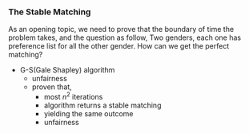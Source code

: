### The Stable Matching

As an opening topic, we need to prove that the boundary of time the problem takes, and the question as follow,
    Two genders, each one has preference list for all the other gender. How can we get the perfect matching?

- G-S(Gale Shapley) algorithm
    - unfairness
    - proven that,
        - most $n^2$ iterations 
        - algorithm returns a stable matching
        - yielding the same outcome 
        - unfairness
